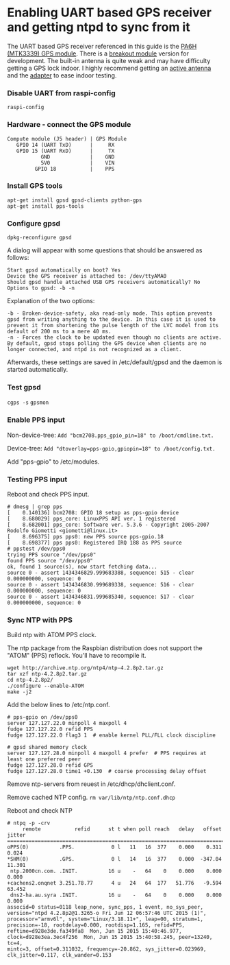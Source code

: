 # Enabling UART based GPS receiver and getting ntpd to sync from it

The UART based GPS receiver referenced in this guide is the [PA6H (MTK3339) GPS module](http://www.adafruit.com/products/790). There is a [breakout module](http://www.adafruit.com/product/746) version for development.
The built-in antenna is quite weak and may have difficulty getting a GPS lock indoor. I highly recommend getting an [active antenna](http://www.adafruit.com/product/960) and the [adapter](http://www.adafruit.com/product/851) to ease indoor testing.

### Disable UART from raspi-config
```
raspi-config
```

### Hardware - connect the GPS module
```
Compute module (J5 header) | GPS Module
   GPIO 14 (UART TxD)      |     RX
   GPIO 15 (UART RxD)      |     TX
           GND             |    GND
           5V0             |    VIN
         GPIO 18           |    PPS
```

### Install GPS tools
```
apt-get install gpsd gpsd-clients python-gps
apt-get install pps-tools
```

### Configure gpsd
```
dpkg-reconfigure gpsd
```

A dialog will appear with some questions that should be answered as follows:
```
Start gpsd automatically on boot? Yes
Device the GPS receiver is attached to: /dev/ttyAMA0
Should gpsd handle attached USB GPS receivers automatically? No
Options to gpsd: -b -n
```

Explanation of the two options:
```
-b - Broken-device-safety, aka read-only mode. This option prevents gpsd from writing anything to the device. In this case it is used to prevent it from shortening the pulse length of the LVC model from its default of 200 ms to a mere 40 ms.
-n - Forces the clock to be updated even though no clients are active. By default, gpsd stops polling the GPS device when clients are no longer connected, and ntpd is not recognized as a client.
```

Afterwards, these settings are saved in /etc/default/gpsd and the daemon is started automatically.

### Test gpsd
`cgps -s`
`gpsmon`

### Enable PPS input
Non-device-tree:
`Add "bcm2708.pps_gpio_pin=18" to /boot/cmdline.txt.`

Device-tree:
`Add "dtoverlay=pps-gpio,gpiopin=18" to /boot/config.txt.`

Add "pps-gpio" to /etc/modules.

### Testing PPS input
Reboot and check PPS input.
```
# dmesg | grep pps
[    0.140136] bcm2708: GPIO 18 setup as pps-gpio device
[    8.680029] pps_core: LinuxPPS API ver. 1 registered
[    8.682001] pps_core: Software ver. 5.3.6 - Copyright 2005-2007 Rodolfo Giometti <giometti@linux.it>
[    8.696375] pps pps0: new PPS source pps-gpio.18
[    8.698377] pps pps0: Registered IRQ 188 as PPS source
# ppstest /dev/pps0
trying PPS source "/dev/pps0"
found PPS source "/dev/pps0"
ok, found 1 source(s), now start fetching data...
source 0 - assert 1434346829.999683388, sequence: 515 - clear  0.000000000, sequence: 0
source 0 - assert 1434346830.999689338, sequence: 516 - clear  0.000000000, sequence: 0
source 0 - assert 1434346831.999685340, sequence: 517 - clear  0.000000000, sequence: 0
```

### Sync NTP with PPS
Build ntp with ATOM PPS clock.

The ntp package from the Raspbian distribution does not support the "ATOM" (PPS) reflock. You'll have to recompile it.
```
wget http://archive.ntp.org/ntp4/ntp-4.2.8p2.tar.gz
tar xzf ntp-4.2.8p2.tar.gz
cd ntp-4.2.8p2/
./configure --enable-ATOM
make -j2
```

Add the below lines to /etc/ntp.conf.
```
# pps-gpio on /dev/pps0
server 127.127.22.0 minpoll 4 maxpoll 4
fudge 127.127.22.0 refid PPS
fudge 127.127.22.0 flag3 1  # enable kernel PLL/FLL clock discipline

# gpsd shared memory clock
server 127.127.28.0 minpoll 4 maxpoll 4 prefer  # PPS requires at least one preferred peer
fudge 127.127.28.0 refid GPS
fudge 127.127.28.0 time1 +0.130  # coarse processing delay offset
```

Remove ntp-servers from reuest in /etc/dhcp/dhclient.conf.

Remove cached NTP config.
`rm var/lib/ntp/ntp.conf.dhcp`

Reboot and check NTP
```
# ntpq -p -crv
     remote           refid      st t when poll reach   delay   offset  jitter
==============================================================================
oPPS(0)          .PPS.            0 l   11   16  377    0.000    0.311   0.024
*SHM(0)          .GPS.            0 l   14   16  377    0.000  -347.04  11.301
 ntp.2000cn.com. .INIT.          16 u    -   64    0    0.000    0.000   0.000
+cachens2.onqnet 3.251.78.77      4 u   24   64  177   51.776   -9.594  63.452
 dns2-ha.au.syra .INIT.          16 u    -   64    0    0.000    0.000   0.000
associd=0 status=0118 leap_none, sync_pps, 1 event, no_sys_peer,
version="ntpd 4.2.8p2@1.3265-o Fri Jun 12 06:57:46 UTC 2015 (1)",
processor="armv6l", system="Linux/3.18.11+", leap=00, stratum=1,
precision=-18, rootdelay=0.000, rootdisp=1.165, refid=PPS,
reftime=d928e3de.fa349fa8  Mon, Jun 15 2015 15:40:46.977,
clock=d928e3ea.3ec4f256  Mon, Jun 15 2015 15:40:58.245, peer=13240, tc=4,
mintc=3, offset=0.311032, frequency=-20.862, sys_jitter=0.023969,
clk_jitter=0.117, clk_wander=0.153
```

